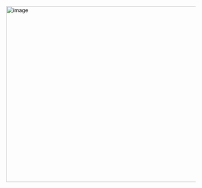 <img width="983" height="467" alt="image" src="https://github.com/user-attachments/assets/5ff5628a-b294-4e11-acd9-db8f55d18e8f" />

